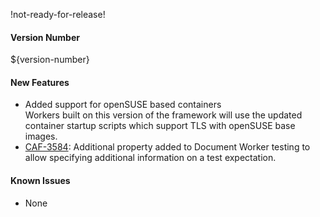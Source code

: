 !not-ready-for-release!

#### Version Number
${version-number}

#### New Features
 - Added support for openSUSE based containers  
    Workers built on this version of the framework will use the updated container startup scripts which support TLS with openSUSE base images.
 - [CAF-3584](https://jira.autonomy.com/browse/CAF-3584): Additional property added to Document Worker testing to allow specifying additional information on a test expectation.

#### Known Issues
 - None
